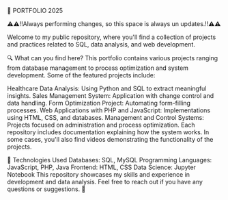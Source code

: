 📂 PORTFOLIO 2025

⚠️⚠️!!Always performing changes, so this space is always un updates.!!⚠️⚠️

Welcome to my public repository, where you'll find a collection of projects and practices related to SQL, data analysis, and web development.

🔍 What can you find here?
This portfolio contains various projects ranging from database management to process optimization and system development. Some of the featured projects include:

Healthcare Data Analysis: Using Python and SQL to extract meaningful insights.
Sales Management System: Application with change control and data handling.
Form Optimization Project: Automating form-filling processes.
Web Applications with PHP and JavaScript: Implementations using HTML, CSS, and databases.
Management and Control Systems: Projects focused on administration and process optimization.
Each repository includes documentation explaining how the system works. In some cases, you'll also find videos demonstrating the functionality of the projects.

📌 Technologies Used
Databases: SQL, MySQL
Programming Languages: JavaScript, PHP, Java
Frontend: HTML, CSS
Data Science: Jupyter Notebook
This repository showcases my skills and experience in development and data analysis. Feel free to reach out if you have any questions or suggestions. 🚀

